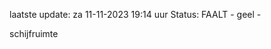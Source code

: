 laatste update: 
za 11-11-2023 19:14   uur 
Status: FAALT - geel - 
<div class="service Y">schijfruimte</div>